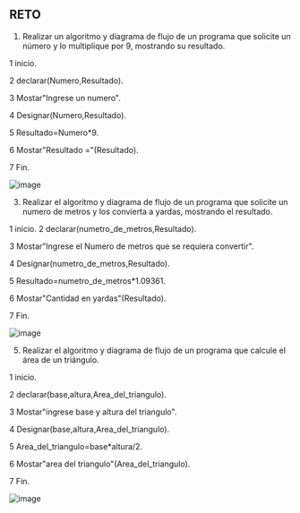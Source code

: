 ## RETO
1. Realizar un algoritmo y diagrama de flujo de un programa que solicite un número y lo multiplique por 9, mostrando su resultado.

 1 inicio.
 
 2 declarar(Numero,Resultado).
 
 3 Mostar"Ingrese un numero".
 
 4 Designar(Numero,Resultado).
 
 5 Resultado=Numero*9.
 
 6 Mostar"Resultado ="(Resultado).
 
 7 Fin.
 
![image](https://user-images.githubusercontent.com/101900664/159141187-5b3921f5-894b-4b73-ae64-ce48b8a682a1.png)

3. Realizar el algoritmo y diagrama de flujo de un programa que solicite un numero de metros y los convierta a yardas, mostrando el resultado.
 
 1 inicio.
 2 declarar(numetro_de_metros,Resultado).
 
 3 Mostar"Ingrese el Numero de metros que se requiera convertir".
 
 4 Designar(numetro_de_metros,Resultado).
 
 5 Resultado=numetro_de_metros*1.09361.
 
 6 Mostar"Cantidad en yardas"(Resultado).
 
 7 Fin.

![image](https://user-images.githubusercontent.com/101900664/159141296-cd16d86e-fa18-45a7-b4f4-c5dc3101b7f3.png)


5. Realizar el algoritmo y diagrama de flujo de un programa que calcule el área de un triángulo.

1 inicio.

 2 declarar(base,altura,Area_del_triangulo).
 
 3 Mostar"ingrese base y altura del triangulo".
 
 4 Designar(base,altura,Area_del_triangulo).
 
 5 Area_del_triangulo=base*altura/2.
 
 6 Mostar"area del triangulo"(Area_del_triangulo).
 
 7 Fin.
 
![image](https://user-images.githubusercontent.com/101900664/159141196-e9229283-20f4-4d60-b022-fb2f6ffeef3e.png)

